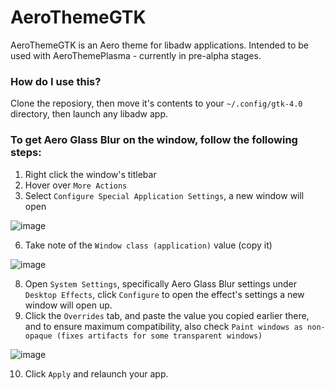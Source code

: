 # AeroThemeGTK
AeroThemeGTK is an Aero theme for libadw applications. Intended to be used with AeroThemePlasma - currently in pre-alpha stages.

### How do I use this?
Clone the reposiory, then move it's contents to your ``~/.config/gtk-4.0`` directory, then launch any libadw app.

### To get Aero Glass Blur on the window, follow the following steps:
1. Right click the window's titlebar
2. Hover over ``More Actions``
3. Select ``Configure Special Application Settings``, a new window will open

![image](https://github.com/user-attachments/assets/dc256225-889d-4057-bb1b-be98497eeb3d)

6. Take note of the ``Window class (application)`` value (copy it)

![image](https://github.com/user-attachments/assets/06d795e9-ea94-4285-9d97-aef10fec4271)

8. Open ``System Settings``, specifically Aero Glass Blur settings under ``Desktop Effects``, click ``Configure`` to open the effect's settings a new window will open up.
9. Click the ``Overrides`` tab, and paste the value you copied earlier there, and to ensure maximum compatibility, also check ``Paint windows as non-opaque (fixes artifacts for some transparent windows)``

![image](https://github.com/user-attachments/assets/ff96a051-cdab-4fec-acf9-b214501b43cc)

10. Click ``Apply`` and relaunch your app.
